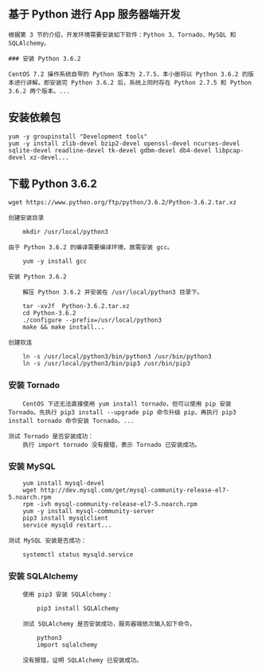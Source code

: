 ## 基于 Python 进行 App 服务器端开发

    根据第 3 节的介绍，开发环境需要安装如下软件：Python 3、Tornado、MySQL 和 SQLAlchemy。

    ### 安装 Python 3.6.2

    CentOS 7.2 操作系统自带的 Python 版本为 2.7.5，本小册将以 Python 3.6.2 的版本进行讲解。即安装完 Python 3.6.2 后，系统上同时存在 Python 2.7.5 和 Python 3.6.2 两个版本。...

## 安装依赖包

    yum -y groupinstall "Development tools"
    yum -y install zlib-devel bzip2-devel openssl-devel ncurses-devel sqlite-devel readline-devel tk-devel gdbm-devel db4-devel libpcap-devel xz-devel...

## 下载 Python 3.6.2

    wget https://www.python.org/ftp/python/3.6.2/Python-3.6.2.tar.xz

    创建安装目录

        mkdir /usr/local/python3

    由于 Python 3.6.2 的编译需要编译环境，故需安装 gcc。

        yum -y install gcc

    安装 Python 3.6.2

        解压 Python 3.6.2 并安装在 /usr/local/python3 目录下。

        tar -xvJf  Python-3.6.2.tar.xz
        cd Python-3.6.2
        ./configure --prefix=/usr/local/python3
        make && make install...

    创建软连

        ln -s /usr/local/python3/bin/python3 /usr/bin/python3
        ln -s /usr/local/python3/bin/pip3 /usr/bin/pip3

### 安装 Tornado

        CentOS 下还无法直接使用 yum install tornado，但可以使用 pip 安装 Tornado。先执行 pip3 install --upgrade pip 命令升级 pip，再执行 pip3 install tornado 命令安装 Tornado。...

    测试 Tornado 是否安装成功：
        执行 import tornado 没有报错，表示 Tornado 已安装成功。

### 安装 MySQL

        yum install mysql-devel
        wget http://dev.mysql.com/get/mysql-community-release-el7-5.noarch.rpm
        rpm -ivh mysql-community-release-el7-5.noarch.rpm
        yum -y install mysql-community-server
        pip3 install mysqlclient
        service mysqld restart...

    测试 MySQL 安装是否成功：

        systemctl status mysqld.service

### 安装 SQLAlchemy

        使用 pip3 安装 SQLAlchemy：

            pip3 install SQLAlchemy

        测试 SQLAlchemy 是否安装成功，服务器端依次输入如下命令。

            python3
            import sqlalchemy

        没有报错，证明 SQLAlchemy 已安装成功。
